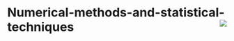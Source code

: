 # Numerical-methods-and-statistical-techniques <img align="right" src="https://visitor-badge.glitch.me/badge?page_id=pravesh-pandey.Numerical-methods-and-statistical-techniques"/>
